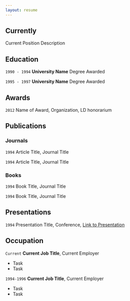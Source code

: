 ```yaml
---
layout: resume
---
```

## Currently

Current Position Description

## Education

`1990 - 1994`
__University Name__
Degree Awarded

`1995 - 1997`
__University Name__
Degree Awarded 

## Awards

`2012`
Name of Award, Organization, LD honorarium


## Publications

<!-- A list is also available [online](http://scholar.google.co.uk/citations?user=LTOTl0YAAAAJ) -->

### Journals

`1994`
Article Title, Journal Title

`1994`
Article Title, Journal Title

### Books

`1994`
Book Title, Journal Title

`1994`
Book Title, Journal Title


## Presentations

`1994`
Presentation Title, Conference, <a href="http://MyWebsite.tld/presentation1">Link to Presentation</a>


## Occupation

`Current`
__Current Job Title__, Current Employer 

- Task
- Task

`1994-1996`
__Current Job Title__, Current Employer 

- Task
- Task



<!-- ### Footer

Last updated: May 2013 -->


